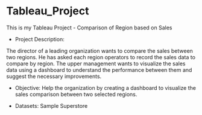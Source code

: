 # Tableau_Project
This is my Tableau Project - Comparison of Region based on Sales
* Project Description:

The director of a leading organization wants to compare the sales between two regions. He has asked each region operators to record the sales data to compare by region. The upper management wants to visualize the sales data using a dashboard to understand the performance between them and suggest the necessary improvements.

 

* Objective: Help the organization by creating a dashboard to visualize the sales comparison between two selected regions.

* Datasets: Sample Superstore
